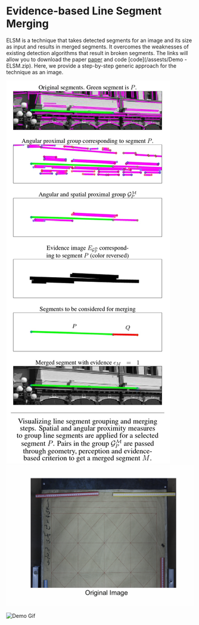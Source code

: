 # Evidence-based Line Segment Merging

ELSM is a technique that takes detected segments for an image and its size as input and results in merged segments. It overcomes the weaknesses of existing detection algorithms that result in broken segments. The links will allow you to download the paper [paper](/assests/ELSMpdf.pdf) and code [code](/assests/Demo - ELSM.zip). Here, we provide a step-by-step generic approach for the technique as an image.  

![Pipeline](/assests/img/pipeline2.jpg) 
![Demo Gif](/assests/map.gif) 

![Demo Gif](/assests/map_many.gif) 
